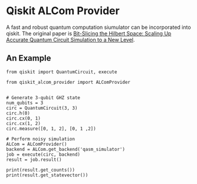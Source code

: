 # Qiskit ALCom Provider

A fast and robust quantum computation siumulator can be incorporated into qiskit.
The original paper is [Bit-Slicing the Hilbert Space: Scaling Up Accurate Quantum Circuit Simulation to a New Level](https://arxiv.org/abs/2007.09304).


## An Example
```
from qiskit import QuantumCircuit, execute

from qiskit_alcom_provider import ALComProvider


# Generate 3-qubit GHZ state
num_qubits = 3
circ = QuantumCircuit(3, 3)
circ.h(0)
circ.cx(0, 1)
circ.cx(1, 2)
circ.measure([0, 1, 2], [0, 1 ,2])

# Perform noisy simulation
ALCom = ALComProvider()
backend = ALCom.get_backend('qasm_simulator')
job = execute(circ, backend)
result = job.result()

print(result.get_counts())
print(result.get_statevector())
```
